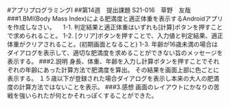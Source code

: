 #アプリプログラミングⅠ
##第14週　提出課題 S21-016　草野　友哉
###1.BMI(Body Mass Index)による肥満度と適正体重を表示するAndroidアプリを作成しなさい。
　1-1. 判定結果と適正体重はいずれも[計算]ボタンを押すことで求められること。
  1-2. [クリア]ボタンを押すことで、入力値と判定結果、適正体重がクリアされること。(初期画面となること)
  1-3. 年齢が16歳未満の場合はダイアログを表示して、適切な肥満度を求めることができない旨のメッセージを表示する。
###2.説明
    身長、体重、年齢を入力し計算ボタンを押すことでそれぞれの年齢にあった計算方法で肥満度を算出。
    その結果を画面上部に色ごとに表示する。
    １５歳以下が登録された場合ダイアログを表示し本来の大人の肥満度の計算方法ではないことを表示。
###3.感想
    画面のレイアウトにかなりの苦戦を強いられたが何とかそれっぽくすることができた。
